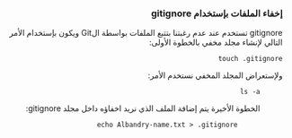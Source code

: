 


### <div dir=rtl>إخفاء الملفات بإستخدام gitignore<dir>

<div dir=rtl>
gitignore تستخدم عند عدم رغبتنا بتتبع الملفات بواسطة الGit  ويكون بإستخدام الأمر التالي لإنشاء مجلد مخفي بالخطوة الأولى:

``
touch .gitignore
``

<div dir=rtl>
ولإستعراض المجلد المخفي نستخدم الأمر: 
 <dir>
 
``
ls -a
``

<div dir=rtl>
الخطوة الأخيرة يتم إضافة الملف الذي نريد اخفاؤه داخل مجلد gitignore:
 <dir>
  
``
echo Albandry-name.txt > .gitignore
``

